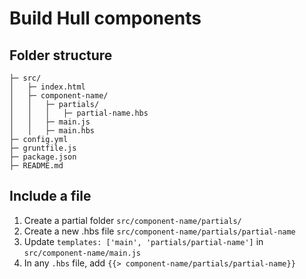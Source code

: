 # Build Hull components

## Folder structure
```
├─ src/
│   ├─ index.html
│   ├─ component-name/
│   │   ├─ partials/
│   │   │   ├─ partial-name.hbs
│   │   ├─ main.js
│   │   ├─ main.hbs
├─ config.yml
├─ gruntfile.js
├─ package.json
├─ README.md
```

## Include a file
1. Create a partial folder `src/component-name/partials/`
2. Create a new .hbs file `src/component-name/partials/partial-name`
3. Update `templates: ['main', 'partials/partial-name']` in `src/component-name/main.js`
4. In any `.hbs` file, add `{{> component-name/partials/partial-name}}`